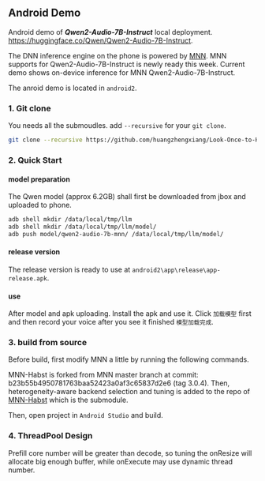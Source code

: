## Android Demo

Android demo of ***Qwen2-Audio-7B-Instruct*** local deployment. https://huggingface.co/Qwen/Qwen2-Audio-7B-Instruct.

The DNN inference engine on the phone is powered by [MNN](https://github.com/alibaba/MNN). MNN supports for Qwen2-Audio-7B-Instruct is newly ready this week. Current demo shows on-device inference for MNN Qwen2-Audio-7B-Instruct.

The anroid demo is located in `android2`.

### 1. Git clone
You needs all the submoudles. add `--recursive` for your `git clone`.
```bash
git clone --recursive https://github.com/huangzhengxiang/Look-Once-to-Hear-Android-Demo.git
```

### 2. Quick Start

#### model preparation
The Qwen model (approx 6.2GB) shall first be downloaded from jbox and uploaded to phone.

```bash
adb shell mkdir /data/local/tmp/llm
adb shell mkdir /data/local/tmp/llm/model/
adb push model/qwen2-audio-7b-mnn/ /data/local/tmp/llm/model/
```

#### release version
The release version is ready to use at `android2\app\release\app-release.apk`.

#### use
After model and apk uploading. Install the apk and use it. Click `加载模型` first and then record your voice after you see it finished `模型加载完成`.


### 3. build from source
Before build, first modify MNN a little by running the following commands.

MNN-Habst is forked from MNN master branch at commit: b23b55b4950781763baa52423a0af3c65837d2e6 (tag 3.0.4).
Then, heterogeneity-aware backend selection and tuning is added to the repo of [MNN-Habst](https://github.com/Embedded-AI-Systems/MNN-Habst.git) which is the submodule.

Then, open project in `Android Studio` and build.

### 4. ThreadPool Design

Prefill core number will be greater than decode, so tuning the onResize will allocate big enough buffer, while onExecute may use dynamic thread number.